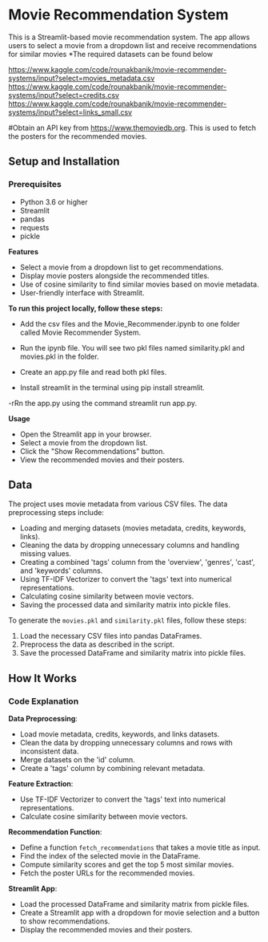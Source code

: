 # Movie Recommendation System
This is a Streamlit-based movie recommendation system. The app allows users to select a movie from a dropdown list and receive recommendations for similar movies
*The required datasets can be found below

https://www.kaggle.com/code/rounakbanik/movie-recommender-systems/input?select=movies_metadata.csv
https://www.kaggle.com/code/rounakbanik/movie-recommender-systems/input?select=credits.csv
https://www.kaggle.com/code/rounakbanik/movie-recommender-systems/input?select=links_small.csv

#Obtain an API key from https://www.themoviedb.org. This is used to fetch the posters for the recommended movies.
## Setup and Installation

### Prerequisites

- Python 3.6 or higher
- Streamlit
- pandas
- requests
- pickle

**Features**
- Select a movie from a dropdown list to get recommendations.
- Display movie posters alongside the recommended titles.
- Use of cosine similarity to find similar movies based on movie metadata.
- User-friendly interface with Streamlit.
  

**To run this project locally, follow these steps:**

- Add the csv files and the Movie_Recommender.ipynb to one folder called Movie Recommender System.

- Run the ipynb file. You will see two pkl files named similarity.pkl and movies.pkl in the folder.

- Create an app.py file and read both pkl files.

- Install streamlit in the terminal using pip install streamlit.

-rRn the app.py using the command streamlit run app.py.


**Usage**
- Open the Streamlit app in your browser.
- Select a movie from the dropdown list.
- Click the "Show Recommendations" button.
- View the recommended movies and their posters.
  
## Data

The project uses movie metadata from various CSV files. The data preprocessing steps include:

- Loading and merging datasets (movies metadata, credits, keywords, links).
- Cleaning the data by dropping unnecessary columns and handling missing values.
- Creating a combined 'tags' column from the 'overview', 'genres', 'cast', and 'keywords' columns.
- Using TF-IDF Vectorizer to convert the 'tags' text into numerical representations.
- Calculating cosine similarity between movie vectors.
- Saving the processed data and similarity matrix into pickle files.

To generate the `movies.pkl` and `similarity.pkl` files, follow these steps:

1. Load the necessary CSV files into pandas DataFrames.
2. Preprocess the data as described in the script.
3. Save the processed DataFrame and similarity matrix into pickle files.

## How It Works

### Code Explanation

**Data Preprocessing**:

- Load movie metadata, credits, keywords, and links datasets.
- Clean the data by dropping unnecessary columns and rows with inconsistent data.
- Merge datasets on the 'id' column.
- Create a 'tags' column by combining relevant metadata.

**Feature Extraction**:

- Use TF-IDF Vectorizer to convert the 'tags' text into numerical representations.
- Calculate cosine similarity between movie vectors.

**Recommendation Function**:

- Define a function `fetch_recommendations` that takes a movie title as input.
- Find the index of the selected movie in the DataFrame.
- Compute similarity scores and get the top 5 most similar movies.
- Fetch the poster URLs for the recommended movies.

**Streamlit App**:

- Load the processed DataFrame and similarity matrix from pickle files.
- Create a Streamlit app with a dropdown for movie selection and a button to show recommendations.
- Display the recommended movies and their posters.




